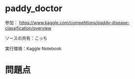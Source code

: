 # paddy_doctor

参加：
https://www.kaggle.com/competitions/paddy-disease-classification/overview

ソースの共有：こっち

実行環境：Kaggle Notebook

# 問題点
